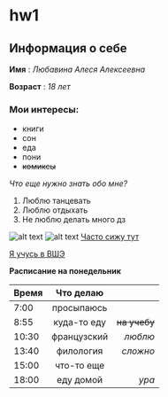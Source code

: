 # hw1
## Информация о себе
__Имя__ : *Любавина Алеся Алексеевна*

__Возраст__ : *18 лет*

### Мои интересы:
* книги
* сон
* еда
* пони
* ~~комиксы~~

*Что еще нужно знать обо мне?*
1. Люблю танцевать
4. Люблю отдыхать
2. Не люблю делать много дз

![alt text](https://lolkot.ru/lolmixer/gallery/images/b5f5a048345ddfe766343d44dc3f8c911214440042.jpg "Это я на учебе")
![alt text](http://99px.ru/sstorage/53/2013/10/tmb_85405_7460.jpg "А это дома")
[Часто сижу тут](https://www.instagram.com/"Инстаграм")

[Я учусь в ВШЭ](https://www.hse.ru/)

__Расписание на понедельник__


| __Время__       | __Что делаю__                |  |
| ------------- |:------------------:| -----:|
| 7:00     | просыпаюсь   |  |
| 8:55    | куда-то еду |   ~~на учебу~~ |
| 10:30  | французский        |    *люблю* |
| 13:40     | филология   | *сложно* |
| 15:00    | что-то еще |    |
| 18:00  | еду домой        |    *ура* |
